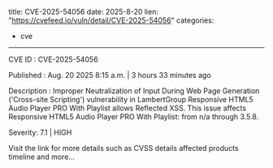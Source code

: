  
title: CVE-2025-54056
date: 2025-8-20
lien: "https://cvefeed.io/vuln/detail/CVE-2025-54056"
categories:
  - cve
---

CVE ID : CVE-2025-54056

Published :  Aug. 20
2025
8:15 a.m. | 3 hours
33 minutes ago

Description : Improper Neutralization of Input During Web Page Generation ('Cross-site Scripting') vulnerability in LambertGroup Responsive HTML5 Audio Player PRO With Playlist allows Reflected XSS. This issue affects Responsive HTML5 Audio Player PRO With Playlist: from n/a through 3.5.8.

Severity: 7.1 | HIGH

Visit the link for more details
such as CVSS details
affected products
timeline
and more...

